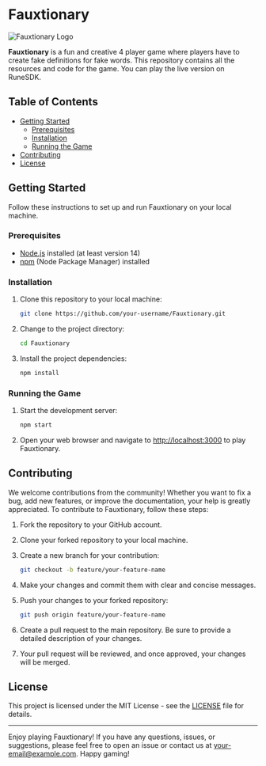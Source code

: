 # Fauxtionary

![Fauxtionary Logo](https://static.wixstatic.com/media/c6bc62_17d4a33ec24149d2bacded0583150a08~mv2.png)

**Fauxtionary** is a fun and creative 4 player game where players have to create fake definitions for fake words. This repository contains all the resources and code for the game. You can play the live version on RuneSDK.

## Table of Contents

- [Getting Started](#getting-started)
  - [Prerequisites](#prerequisites)
  - [Installation](#installation)
  - [Running the Game](#running-the-game)
- [Contributing](#contributing)
- [License](#license)

## Getting Started

Follow these instructions to set up and run Fauxtionary on your local machine.

### Prerequisites

- [Node.js](https://nodejs.org/) installed (at least version 14)
- [npm](https://www.npmjs.com/) (Node Package Manager) installed

### Installation

1. Clone this repository to your local machine:

   ```bash
   git clone https://github.com/your-username/Fauxtionary.git
   ```

2. Change to the project directory:

   ```bash
   cd Fauxtionary
   ```

3. Install the project dependencies:

   ```bash
   npm install
   ```

### Running the Game

1. Start the development server:

   ```bash
   npm start
   ```

2. Open your web browser and navigate to [http://localhost:3000](http://localhost:3000) to play Fauxtionary.

## Contributing

We welcome contributions from the community! Whether you want to fix a bug, add new features, or improve the documentation, your help is greatly appreciated. To contribute to Fauxtionary, follow these steps:

1. Fork the repository to your GitHub account.
2. Clone your forked repository to your local machine.
3. Create a new branch for your contribution:

   ```bash
   git checkout -b feature/your-feature-name
   ```

4. Make your changes and commit them with clear and concise messages.
5. Push your changes to your forked repository:

   ```bash
   git push origin feature/your-feature-name
   ```

6. Create a pull request to the main repository. Be sure to provide a detailed description of your changes.

7. Your pull request will be reviewed, and once approved, your changes will be merged.

## License

This project is licensed under the MIT License - see the [LICENSE](LICENSE) file for details.

---

Enjoy playing Fauxtionary! If you have any questions, issues, or suggestions, please feel free to open an issue or contact us at [your-email@example.com](mailto:your-email@example.com). Happy gaming!
